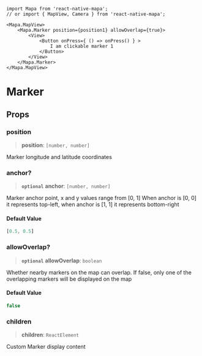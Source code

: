 ```
import Mapa from 'react-native-mapa';
// or import { MapView, Camera } from 'react-native-mapa';

<Mapa.MapView>
    <Mapa.Marker position={position1} allowOverlap={true}>
        <View>
            <Button onPress={ () => onPress() } >
                I am clickable marker 1
            </Button>
        </View>
    </Mapa.Marker>
</Mapa.MapView>
```

#  Marker

## Props

### position

> **position**: `[number, number]`

Marker longitude and latitude coordinates

### anchor?

> **`optional`** **anchor**: `[number, number]`

Marker anchor point, x and y values range from [0, 1]
When anchor is [0, 0] it represents top-left, when anchor is [1, 1] it represents bottom-right

#### Default Value
```ts
[0.5, 0.5]
```

### allowOverlap?

> **`optional`** **allowOverlap**: `boolean`

Whether nearby markers on the map can overlap. If false, only one of the overlapping markers will be displayed on the map

#### Default Value

```ts
false
```

### children

> **children**: `ReactElement`

Custom Marker display content